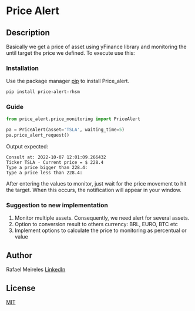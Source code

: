 # Price Alert

## Description

Basically we get a price of asset using yFinance library and monitoring the until target the price we defined.
To execute use this:

### Installation

Use the package manager [pip](https://pip.pypa.io/en/stable/) to install Price_alert.

```bash
pip install price-alert-rhsm
```

### Guide

```python
from price_alert.price_monitoring import PriceAlert

pa = PriceAlert(asset='TSLA', waiting_time=5)
pa.price_alert_request()
```

Output expected:

```
Consult at: 2022-10-07 12:01:09.266432
Ticker TSLA - Current price = $ 228.4
Type a price bigger than 228.4:
Type a price less than 228.4:
```

After entering the values to monitor, just wait for the price movement to hit the target. When this occurs, the 
notification will appear in your window.

### Suggestion to new implementation

1. Monitor multiple assets. Consequently, we need alert for several assets.
2. Option to conversion result to others currency: BRL, EURO, BTC etc
3. Implement options to calculate the price to monitoring as percentual or value


## Author
Rafael Meireles
[LinkedIn](https://www.linkedin.com/in/rafa-hsm/)

## License
[MIT](LICENSE)
